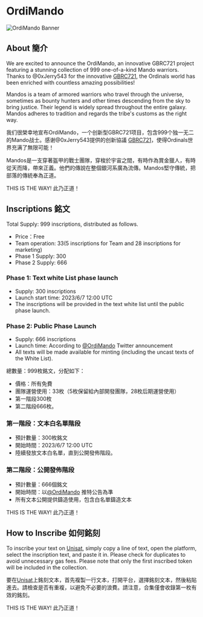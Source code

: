 # OrdiMando

![OrdiMando Banner](https://pbs.twimg.com/media/Fx_6kLhaIAEihj3?format=png&name=large)

## About 簡介

We are excited to announce the OrdiMando, an innovative GBRC721 project featuring a stunning collection of 999 one-of-a-kind Mando warriors. Thanks to @0xJerry543 for the innovative [GBRC721](https://github.com/jerryfane/generative-brc-721), the Ordinals world has been enriched with countless amazing possibilities! 

Mandos is a team of armored warriors who travel through the universe, sometimes as bounty hunters and other times descending from the sky to bring justice. Their legend is widely spread throughout the entire galaxy. Mandos adheres to tradition and regards the tribe's customs as the right way.

我们很榮幸地宣布OrdiMando，一个创新型GBRC721项目，包含999个独一无二的Mando战士。感谢@0xJerry543提供的创新協議 [GBRC721](https://github.com/jerryfane/generative-brc-721)，使得Ordinals世界充满了無限可能！

Mandos是一支穿著盔甲的戰士團隊，穿梭於宇宙之間，有時作為賞金獵人，有時從天而降，帶來正義。他們的傳說在整個銀河系廣為流傳。Mandos堅守傳統，把部落的傳統奉為正道。

THIS IS THE WAY! 此乃正道！

## Inscriptions 銘文

Total Supply: 999 inscriptions, distributed as follows.
- Price：Free
- Team operation: 33(5 inscriptions for Team and 28 inscriptions for marketing)
- Phase 1 Supply: 300
- Phase 2 Supply: 666

### Phase 1: Text white List phase launch
- Supply: 300 inscriptions
- Launch start time: 2023/6/7 12:00 UTC
- The inscriptions will be provided in the text white list until the public phase launch.

### Phase 2: Public Phase Launch
- Supply: 666 inscriptions
- Launch time: According to [@OrdiMando](https://twitter.com/OrdiMando) Twitter announcement
- All texts will be made available for minting (including the uncast texts of the White List).

總數量：999枚銘文，分配如下： 
- 價格：所有免費 
- 團隊運營使用：33枚（5枚保留給內部開發團隊，28枚后期運營使用） 
- 第一階段300枚
- 第二階段666枚。

### 第一階段：文本白名單階段
- 預計數量：300枚銘文 
- 開始時間：2023/6/7 12:00 UTC 
- 陸續發放文本白名單，直到公開發佈階段。 

### 第二階段：公開發佈階段 
- 預計數量：666個銘文 
- 開始時間：以[@OrdiMando](https://twitter.com/OrdiMando) 推特公告為準 
- 所有文本公開提供鑄造使用，包含白名單鑄造文本

THIS IS THE WAY! 此乃正道！

## How to Inscribe 如何銘刻

To inscribe your text on [Unisat](https://unisat.io/), simply copy a line of text, open the platform, select the inscription text, and paste it in. Please check for duplicates to avoid unnecessary gas fees. Please note that only the first inscribed token will be included in the collection.

要在[Unisat](https://unisat.io/)上銘刻文本，首先複製一行文本，打開平台，選擇銘刻文本，然後粘貼進去。請檢查是否有重複，以避免不必要的浪費。請注意，合集僅會收錄第一枚有效的銘刻。

THIS IS THE WAY! 此乃正道！
